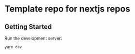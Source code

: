 # Template repo for nextjs repos


## Getting Started
Run the development server:

```bash
yarn dev

```